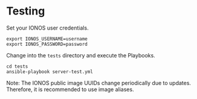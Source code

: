 # Testing

Set your IONOS user credentials.

```text
export IONOS_USERNAME=username
export IONOS_PASSWORD=password
```

Change into the `tests` directory and execute the Playbooks.

```text
cd tests
ansible-playbook server-test.yml
```

Note: The IONOS public image UUIDs change periodically due to updates. Therefore, it is recommended to use image aliases.


